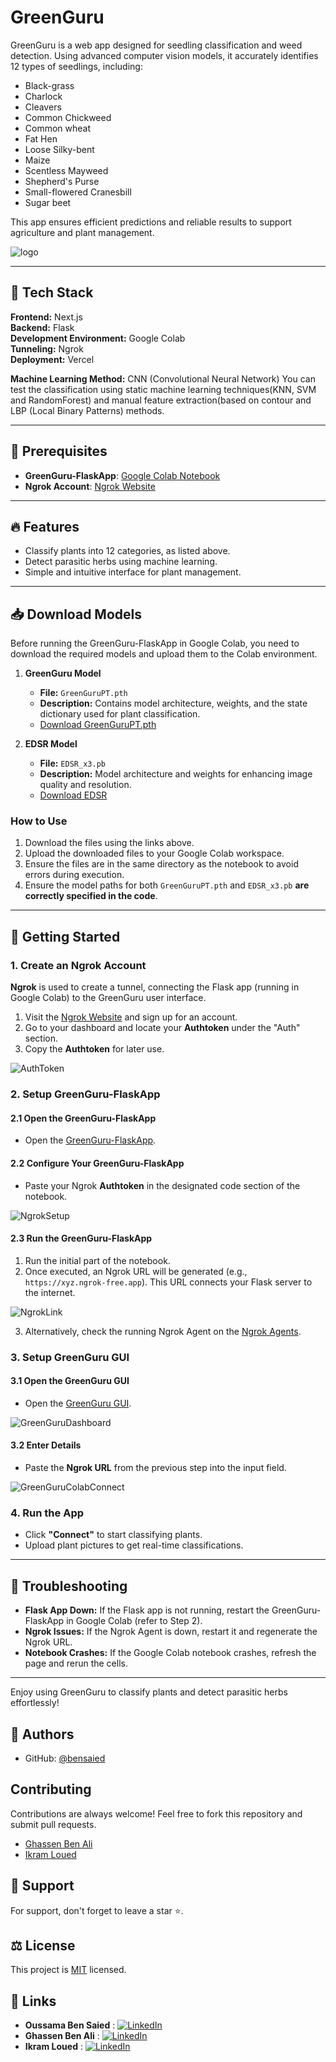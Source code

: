 # GreenGuru

GreenGuru is a web app designed for seedling classification and weed detection. Using advanced computer vision models, it accurately identifies 12 types of seedlings, including:

- Black-grass
- Charlock
- Cleavers
- Common Chickweed
- Common wheat
- Fat Hen
- Loose Silky-bent
- Maize
- Scentless Mayweed
- Shepherd's Purse
- Small-flowered Cranesbill
- Sugar beet

This app ensures efficient predictions and reliable results to support agriculture and plant management.

![logo](https://github.com/user-attachments/assets/c683ca61-ff8b-44f3-8ba4-9091a95ba63f)

---

## 🧰 Tech Stack

**Frontend:** Next.js\
**Backend:** Flask\
**Development Environment:** Google Colab\
**Tunneling:** Ngrok\
**Deployment:** Vercel

**Machine Learning Method:** CNN (Convolutional Neural Network)
You can test the classification using static machine learning techniques(KNN, SVM and RandomForest) and manual feature extraction(based on contour and LBP (Local Binary Patterns) methods.

---

## 📑 Prerequisites

- **GreenGuru-FlaskApp**: [Google Colab Notebook](https://colab.research.google.com/drive/1cQZYiSjab9FcEUCnW63_H2AJ-oCo4jF_?usp=sharing&fbclid=IwZXh0bgNhZW0CMTAAAR36v4yoOgB6I2IWXBzTXhhcaGIpfSH818gCuD6zJCImKL4PvM3ov67K5ZY_aem_X8GU9F1lTc6E6r3HsbbGRg#scrollTo=VjPNKzsYol4G)
- **Ngrok Account**: [Ngrok Website](https://dashboard.ngrok.com/)

---

## 🔥 Features

- Classify plants into 12 categories, as listed above.
- Detect parasitic herbs using machine learning.
- Simple and intuitive interface for plant management.

---

## 📥 Download Models

Before running the GreenGuru-FlaskApp in Google Colab, you need to download the required models and upload them to the Colab environment.

1. **GreenGuru Model**  
   - **File:** `GreenGuruPT.pth`  
   - **Description:** Contains model architecture, weights, and the state dictionary used for plant classification.  
   - [Download GreenGuruPT.pth](https://files.fm/u/ufmgq5hk2x)

2. **EDSR Model**  
   - **File:** `EDSR_x3.pb`  
   - **Description:** Model architecture and weights for enhancing image quality and resolution.  
   - [Download EDSR](https://files.fm/u/qpndx67qm7)

### How to Use

1. Download the files using the links above.
2. Upload the downloaded files to your Google Colab workspace.
3. Ensure the files are in the same directory as the notebook to avoid errors during execution.
4. Ensure the model paths for both `GreenGuruPT.pth` and `EDSR_x3.pb` **are correctly specified in the code**.

---

## 🚀 Getting Started

### 1. Create an Ngrok Account

**Ngrok** is used to create a tunnel, connecting the Flask app (running in Google Colab) to the GreenGuru user interface.

1. Visit the [Ngrok Website](https://dashboard.ngrok.com/) and sign up for an account.
2. Go to your dashboard and locate your **Authtoken** under the "Auth" section.
3. Copy the **Authtoken** for later use.

![AuthToken](https://github.com/user-attachments/assets/c65b67bf-ee54-462b-9afc-1996aa4ea254)

### 2. Setup GreenGuru-FlaskApp

#### 2.1 Open the GreenGuru-FlaskApp

- Open the [GreenGuru-FlaskApp](https://colab.research.google.com/drive/1cQZYiSjab9FcEUCnW63_H2AJ-oCo4jF_?usp=sharing&fbclid=IwZXh0bgNhZW0CMTAAAR36v4yoOgB6I2IWXBzTXhhcaGIpfSH818gCuD6zJCImKL4PvM3ov67K5ZY_aem_X8GU9F1lTc6E6r3HsbbGRg#scrollTo=VjPNKzsYol4G).

#### 2.2 Configure Your GreenGuru-FlaskApp

- Paste your Ngrok **Authtoken** in the designated code section of the notebook.

![NgrokSetup](https://github.com/user-attachments/assets/9462d1d9-0080-45c1-be7c-99afb4ffe439)

#### 2.3 Run the GreenGuru-FlaskApp

1. Run the initial part of the notebook.
2. Once executed, an Ngrok URL will be generated (e.g., `https://xyz.ngrok-free.app`). This URL connects your Flask server to the internet.

![NgrokLink](https://github.com/user-attachments/assets/2804e158-f256-4244-afed-f4c0e69fd54b)

3. Alternatively, check the running Ngrok Agent on the [Ngrok Agents](https://dashboard.ngrok.com/agents).

### 3. Setup GreenGuru GUI

#### 3.1 Open the GreenGuru GUI

- Open the [GreenGuru GUI](https://green-guru.vercel.app/).

![GreenGuruDashboard](https://github.com/user-attachments/assets/307f6a4f-9508-4e0d-b9bf-11b8528e6dec)

#### 3.2 Enter Details

- Paste the **Ngrok URL** from the previous step into the input field.

![GreenGuruColabConnect](https://github.com/user-attachments/assets/251d6a2f-e89f-499d-aa3d-e52bda2a5fb2)

### 4. Run the App

- Click **"Connect"** to start classifying plants.
- Upload plant pictures to get real-time classifications.

---

## 🔧 Troubleshooting

- **Flask App Down:** If the Flask app is not running, restart the GreenGuru-FlaskApp in Google Colab (refer to Step 2).
- **Ngrok Issues:** If the Ngrok Agent is down, restart it and regenerate the Ngrok URL.
- **Notebook Crashes:** If the Google Colab notebook crashes, refresh the page and rerun the cells.

---

Enjoy using GreenGuru to classify plants and detect parasitic herbs effortlessly!

## 📝 Authors

- GitHub: [@bensaied](https://www.github.com/bensaied)

## Contributing

Contributions are always welcome! Feel free to fork this repository and submit pull requests.

- [Ghassen Ben Ali](https://github.com/ghassenbenali96)
- [Ikram Loued](https://github.com/Ikramloued)

## 💝 Support

For support, don't forget to leave a star ⭐️.

## ⚖️ License

This project is [MIT](https://choosealicense.com/licenses/mit/) licensed.

## 🔗 Links

- **Oussama Ben Saied** : [![LinkedIn](https://img.shields.io/badge/LinkedIn-0A66C2?style=for-the-badge&logo=linkedin&logoColor=white)](https://www.linkedin.com/in/bensaied/)
- **Ghassen Ben Ali** : [![LinkedIn](https://img.shields.io/badge/LinkedIn-0A66C2?style=for-the-badge&logo=linkedin&logoColor=white)](https://www.linkedin.com/in/ghassen-ben-ali-36a904194/)
- **Ikram Loued** : [![LinkedIn](https://img.shields.io/badge/LinkedIn-0A66C2?style=for-the-badge&logo=linkedin&logoColor=white)](https://www.linkedin.com/in/ikram-loued/)
